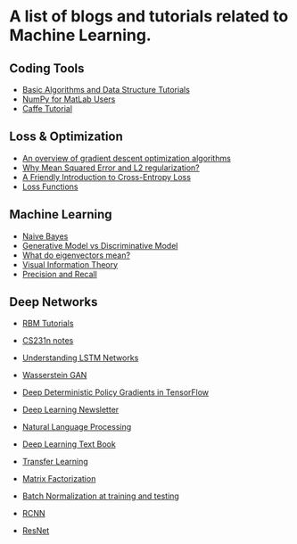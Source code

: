 A list of blogs and tutorials related to Machine Learning. 
====================================

Coding Tools
---
* [Basic Algorithms and Data Structure Tutorials](http://alrightchiu.github.io/SecondRound/)
* [NumPy for MatLab Users](http://mathesaurus.sourceforge.net/matlab-numpy.html)
* [Caffe Tutorial](http://darren1231.pixnet.net/blog/post/328443879-deep-learning-model--caffe-%E4%BD%BF%E7%94%A8%E6%95%99%E5%AD%B8)

Loss & Optimization
---
* [An overview of gradient descent optimization algorithms](http://sebastianruder.com/optimizing-gradient-descent/index.html#momentum)
* [Why Mean Squared Error and L2 regularization?](http://aoliver.org/why-mse)
* [A Friendly Introduction to Cross-Entropy Loss](https://rdipietro.github.io/friendly-intro-to-cross-entropy-loss/)
* [Loss Functions](http://www.csuldw.com/2016/03/26/2016-03-26-loss-function/)

Machine Learning
---
* [Naive Bayes](http://machinelearningmastery.com/naive-bayes-for-machine-learning/)
* [Generative Model vs Discriminative Model](http://stats.stackexchange.com/questions/12421/generative-vs-discriminative)
* [What do eigenvectors mean?](https://math.stackexchange.com/questions/243533/how-to-intuitively-understand-eigenvalue-and-eigenvector)
* [Visual Information Theory](http://colah.github.io/posts/2015-09-Visual-Information/)
* [Precision and Recall](https://towardsdatascience.com/model-evaluation-i-precision-and-recall-166ddb257c7b)

Deep Networks
---
* [RBM Tutorials](http://deeplearning.net/tutorial/rbm.html)

* [CS231n notes](http://cs231n.github.io/)
* [Understanding LSTM Networks](http://colah.github.io/posts/2015-08-Understanding-LSTMs/)
* [Wasserstein GAN](https://zhuanlan.zhihu.com/p/25071913)
* [Deep Deterministic Policy Gradients in TensorFlow](http://pemami4911.github.io/blog/2016/08/21/ddpg-rl.html)
* [Deep Learning Newsletter](http://data-sci.info/)
* [Natural Language Processing](https://www.youtube.com/watch?list=PL3FW7Lu3i5Jsnh1rnUwq_TcylNr7EkRe6&v=OQQ-W_63UgQ)
* [Deep Learning Text Book](http://www.deeplearningbook.org/)
* [Transfer Learning](http://sebastianruder.com/transfer-learning/)
* [Matrix Factorization](http://www.quuxlabs.com/blog/2010/09/matrix-factorization-a-simple-tutorial-and-implementation-in-python/)
* [Batch Normalization at training and testing](https://www.quora.com/How-does-batch-normalization-behave-differently-at-training-time-and-test-time)
* [RCNN](http://blog.csdn.net/shenxiaolu1984/article/details/51066975)
* [ResNet](http://blog.csdn.net/sxf1061926959/article/details/54973588)


